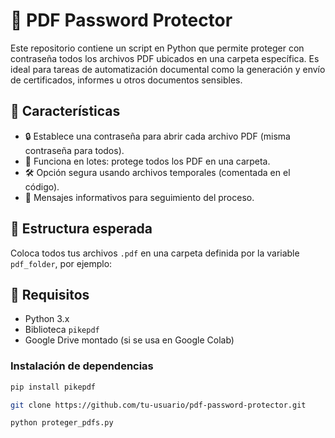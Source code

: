 # 🔐 PDF Password Protector

Este repositorio contiene un script en Python que permite proteger con contraseña todos los archivos PDF ubicados en una carpeta específica. Es ideal para tareas de automatización documental como la generación y envío de certificados, informes u otros documentos sensibles.

## 🚀 Características

- 🔒 Establece una contraseña para abrir cada archivo PDF (misma contraseña para todos).
- 📁 Funciona en lotes: protege todos los PDF en una carpeta.
- 🛠️ Opción segura usando archivos temporales (comentada en el código).
- 📢 Mensajes informativos para seguimiento del proceso.

## 📂 Estructura esperada

Coloca todos tus archivos `.pdf` en una carpeta definida por la variable `pdf_folder`, por ejemplo:


## 🧰 Requisitos

- Python 3.x  
- Biblioteca `pikepdf`  
- Google Drive montado (si se usa en Google Colab)

### Instalación de dependencias

```bash
pip install pikepdf

git clone https://github.com/tu-usuario/pdf-password-protector.git

python proteger_pdfs.py
